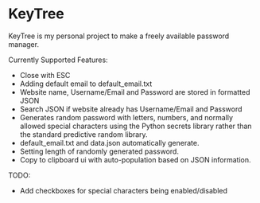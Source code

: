 # KeyTree
KeyTree is my personal project to make a freely available password manager.

Currently Supported Features:
- Close with ESC
- Adding default email to default_email.txt
- Website name, Username/Email and Password are stored in formatted JSON
- Search JSON if website already has Username/Email and Password
- Generates random password with letters, numbers, and normally allowed special characters using the Python secrets library rather than the standard predictive random library.
- default_email.txt and data.json automatically generate.
- Setting length of randomly generated password.
- Copy to clipboard ui with auto-population based on JSON information.

TODO:
- Add checkboxes for special characters being enabled/disabled
